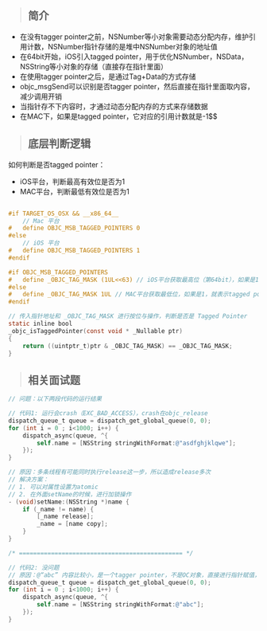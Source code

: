 > ## 简介

- 在没有tagger pointer之前，NSNumber等小对象需要动态分配内存，维护引用计数，NSNumber指针存储的是堆中NSNumber对象的地址值
- 在64bit开始，iOS引入tagged pointer，用于优化NSNumber，NSData，NSString等小对象的存储（直接存在指针里面）
- 在使用tagger pointer之后，是通过Tag+Data的方式存储
- objc_msgSend可以识别是否tagger pointer，然后直接在指针里面取内容，减少调用开销
- 当指针存不下内容时，才通过动态分配内存的方式来存储数据
- 在MAC下，如果是tagged pointer，它对应的引用计数就是-1$$

> ## 底层判断逻辑

如何判断是否tagged pointer：
- iOS平台，判断最高有效位是否为1
- MAC平台，判断最低有效位是否为1

```objectivec

#if TARGET_OS_OSX && __x86_64__
    // Mac 平台
#   define OBJC_MSB_TAGGED_POINTERS 0
#else
    // iOS 平台
#   define OBJC_MSB_TAGGED_POINTERS 1
#endif

#if OBJC_MSB_TAGGED_POINTERS
#   define _OBJC_TAG_MASK (1UL<<63) // iOS平台获取最高位（第64bit），如果是1，就表示tagged pointer
#else
#   define _OBJC_TAG_MASK 1UL // MAC平台获取最低位，如果是1，就表示tagged pointer
#endif

// 传入指针地址和 _OBJC_TAG_MASK 进行按位与操作，判断是否是 Tagged Pointer
static inline bool 
_objc_isTaggedPointer(const void * _Nullable ptr) 
{
    return ((uintptr_t)ptr & _OBJC_TAG_MASK) == _OBJC_TAG_MASK;
}
```

> ## 相关面试题

```objectivec
// 问题：以下两段代码的运行结果

// 代码1: 运行会crash（EXC_BAD_ACCESS），crash在objc_release
dispatch_queue_t queue = dispatch_get_global_queue(0, 0);
for (int i = 0 ; i<1000; i++) {
    dispatch_async(queue, ^{
        self.name = [NSString stringWithFormat:@"asdfghjklqwe"];
    });
}

// 原因：多条线程有可能同时执行release这一步，所以造成release多次
// 解决方案：
// 1. 可以对属性设置为atomic
// 2. 在外面setName的时候，进行加锁操作
- (void)setName:(NSString *)name {
    if (_name != name) {
        [_name release];
        _name = [name copy];
    }
}

/* ============================================== */

// 代码2: 没问题 
// 原因：@“abc” 内容比较小，是一个tagger pointer，不是OC对象，直接进行指针赋值，不需要进行retain或者release操作
dispatch_queue_t queue = dispatch_get_global_queue(0, 0);
for (int i = 0 ; i<1000; i++) {
    dispatch_async(queue, ^{
        self.name = [NSString stringWithFormat:@"abc"];
    });
}
```